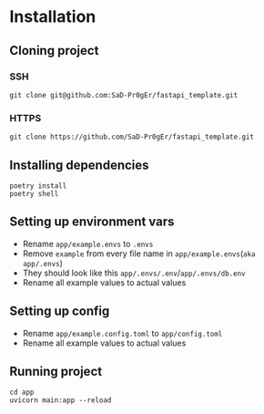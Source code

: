 # Installation

## Cloning project

### SSH
```shell
git clone git@github.com:SaD-Pr0gEr/fastapi_template.git
```

### HTTPS
```shell
git clone https://github.com/SaD-Pr0gEr/fastapi_template.git
```

## Installing dependencies
```shell
poetry install
poetry shell
```

## Setting up environment vars
* Rename `app/example.envs` to `.envs`
* Remove `example` from every file name in `app/example.envs`(`aka app/.envs`)
* They should look like this `app/.envs/.env`/`app/.envs/db.env`
* Rename all example values to actual values

## Setting up config
* Rename `app/example.config.toml` to `app/config.toml`
* Rename all example values to actual values

## Running project
```shell
cd app
uvicorn main:app --reload
```
